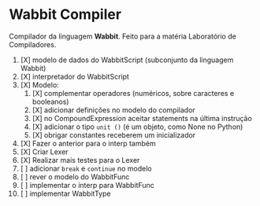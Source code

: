 # Wabbit Compiler

Compilador da linguagem **Wabbit**. Feito para a matéria Laboratório de Compiladores.

1. [X] modelo de dados do WabbitScript (subconjunto da linguagem Wabbit)
1. [X] interpretador do WabbitScript
1. [X] Modelo:
    1. [X] complementar operadores (numéricos, sobre caracteres e booleanos)
    1. [X] adicionar definições no modelo do compilador
    1. [X] no CompoundExpression aceitar statements na última instrução
    1. [X] adicionar o tipo `unit ()` (é um objeto, como None no Python)
    1. [X] obrigar constantes receberem um inicializador
1. [X] Fazer o anterior para o interp também
1. [X] Criar Lexer
1. [X] Realizar mais testes para o Lexer
1. [ ] adicionar `break` e `continue` no modelo
1. [ ] rever o modelo do WabbitFunc
1. [ ] implementar o interp para WabbitFunc
1. [ ] implementar WabbitType